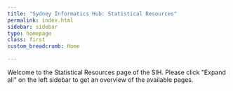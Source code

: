 ```yaml
---
title: "Sydney Informatics Hub: Statistical Resources"
permalink: index.html
sidebar: sidebar
type: homepage
class: first
custom_breadcrumb: Home

---
```


Welcome to the Statistical Resources page of the SIH. Please click "Expand all" on the left sidebar to get an overview of the available pages.

